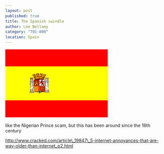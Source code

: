 ```yaml
---
layout: post
published: true
title: The Spanish swindle
author: Lee Bellamy
category: "701-800"
location: Spain
---
```


![es-1936.gif](/images/es-1936.gif)

like the Nigerian Prince scam, but this has been around since the 16th century

http://www.cracked.com/article\_19847\_5-internet-annoyances-that-are-way-older-than-internet_p2.html